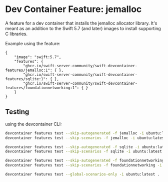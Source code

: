 # Dev Container Feature: jemalloc

A feature for a dev container that installs the jemalloc allocator library.
It's meant as an addition to the Swift 5.7 (and later) images to install supporting
C libraries.

Example using the feature:

```jsonc
{
    "image": "swift:5.7",
    "features": {
        "ghcr.io/swift-server-community/swift-devcontainer-features/jemalloc:1": { },
        "ghcr.io/swift-server-community/swift-devcontainer-features/sqlite:1": { },
        "ghcr.io/swift-server-community/swift-devcontainer-features/foundationnetworking:1": { }
    }
}
```

## Testing

using the devcontainer CLI:

```bash
devcontainer features test --skip-autogenerated -f jemalloc -i ubuntu:latest .
devcontainer features test --skip-scenarios -f jemalloc -i ubuntu:latest .

devcontainer features test --skip-autogenerated -f sqlite -i ubuntu:latest .
devcontainer features test --skip-scenarios -f sqlite -i ubuntu:latest .

devcontainer features test --skip-autogenerated -f foundationnetworking -i ubuntu:latest .
devcontainer features test --skip-scenarios -f foundationnetworking -i ubuntu:latest .

devcontainer features test --global-scenarios-only -i ubuntu:latest .
```

